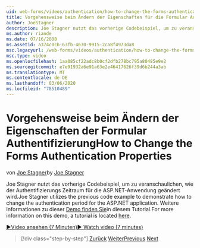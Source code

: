 ```yaml
---
uid: web-forms/videos/authentication/how-to-change-the-forms-authentication-properties
title: Vorgehensweise beim Ändern der Eigenschaften für die Formular Authentifizierung | Microsoft-Dokumentation
author: JoeStagner
description: Joe Stagner nutzt das vorherige Codebeispiel, um zu veranschaulichen, wie der Authentifizierungs Zeitraum für die ASP.NET-Anwendung geändert wird. Weitere Informationen zu...
ms.author: riande
ms.date: 07/16/2008
ms.assetid: a374c0cb-63fb-4630-9915-2ca8f4973da8
msc.legacyurl: /web-forms/videos/authentication/how-to-change-the-forms-authentication-properties
msc.type: video
ms.openlocfilehash: 1aa085cf22adc8b0cf2dfb278bc795a80485e9e2
ms.sourcegitcommit: e7e91932a6e91a63e2e46417626f39d6b244a3ab
ms.translationtype: MT
ms.contentlocale: de-DE
ms.lasthandoff: 03/06/2020
ms.locfileid: "78510489"
---
```

# <a name="how-to-change-the-forms-authentication-properties"></a><span data-ttu-id="c954e-104">Vorgehensweise beim Ändern der Eigenschaften der Formular Authentifizierung</span><span class="sxs-lookup"><span data-stu-id="c954e-104">How to Change the Forms Authentication Properties</span></span>

<span data-ttu-id="c954e-105">von [Joe Stagner](https://github.com/JoeStagner)</span><span class="sxs-lookup"><span data-stu-id="c954e-105">by [Joe Stagner](https://github.com/JoeStagner)</span></span>

<span data-ttu-id="c954e-106">Joe Stagner nutzt das vorherige Codebeispiel, um zu veranschaulichen, wie der Authentifizierungs Zeitraum für die ASP.NET-Anwendung geändert wird.</span><span class="sxs-lookup"><span data-stu-id="c954e-106">Joe Stagner utilizes the previous code example to demonstrate how to change the authentication period for the ASP.NET application.</span></span> <span data-ttu-id="c954e-107">Weitere Informationen zu dieser [Demo finden Sie](../../overview/older-versions-security/introduction/forms-authentication-configuration-and-advanced-topics-vb.md)in diesem Tutorial.</span><span class="sxs-lookup"><span data-stu-id="c954e-107">For more information on this demo, a tutorial is located [here](../../overview/older-versions-security/introduction/forms-authentication-configuration-and-advanced-topics-vb.md).</span></span>

[<span data-ttu-id="c954e-108">&#9654;Video ansehen (7 Minuten)</span><span class="sxs-lookup"><span data-stu-id="c954e-108">&#9654; Watch video (7 minutes)</span></span>](https://channel9.msdn.com/Blogs/ASP-NET-Site-Videos/how-to-change-the-forms-authentication-properties)

> [!div class="step-by-step"]
> <span data-ttu-id="c954e-109">[Zurück](using-basic-forms-authentication-in-aspnet.md)
> [Weiter](how-to-setup-and-use-cookie-less-authentication-in-an-aspnet-application.md)</span><span class="sxs-lookup"><span data-stu-id="c954e-109">[Previous](using-basic-forms-authentication-in-aspnet.md)
[Next](how-to-setup-and-use-cookie-less-authentication-in-an-aspnet-application.md)</span></span>
